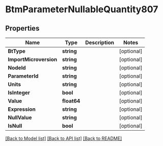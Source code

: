 # BtmParameterNullableQuantity807

## Properties

Name | Type | Description | Notes
------------ | ------------- | ------------- | -------------
**BtType** | **string** |  | [optional] 
**ImportMicroversion** | **string** |  | [optional] 
**NodeId** | **string** |  | [optional] 
**ParameterId** | **string** |  | [optional] 
**Units** | **string** |  | [optional] 
**IsInteger** | **bool** |  | [optional] 
**Value** | **float64** |  | [optional] 
**Expression** | **string** |  | [optional] 
**NullValue** | **string** |  | [optional] 
**IsNull** | **bool** |  | [optional] 

[[Back to Model list]](../README.md#documentation-for-models) [[Back to API list]](../README.md#documentation-for-api-endpoints) [[Back to README]](../README.md)


